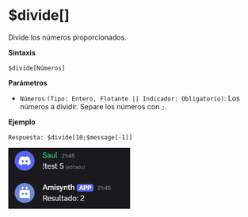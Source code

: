 # $divide[]

Divide los números proporcionados.

**Sintaxis**
```
$divide[Números]
```

**Parámetros**

- `Números` `(Tipo: Entero, Flotante || Indicador: Obligatorio)`: Los números a dividir. Separe los números con `;`.

**Ejemplo**
```
Respuesta: $divide[10;$message[-1]]
```

![alt text](image-87.png)